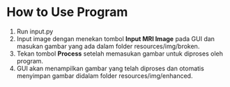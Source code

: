# How to Use Program

 1. Run input.py
 2. Input image dengan menekan tombol **Input MRI Image** pada GUI dan masukan gambar yang ada dalam folder resources/img/broken.
 3. Tekan tombol **Process** setelah memasukan gambar untuk diproses oleh program.
 4. GUI akan menampilkan gambar yang telah diproses dan otomatis menyimpan gambar didalam folder resources/img/enhanced.
